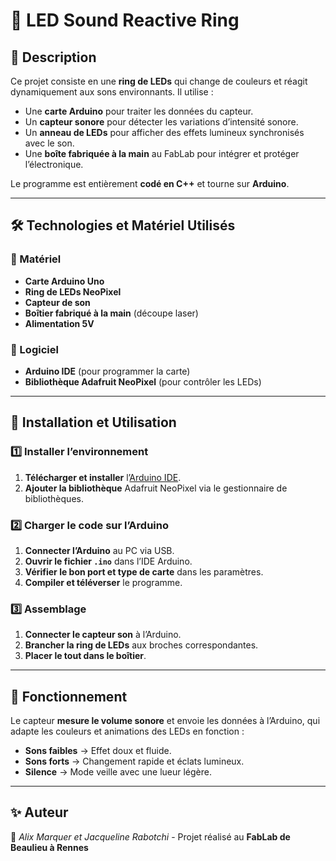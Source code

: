 # 🎵 LED Sound Reactive Ring  

## 📌 Description  
Ce projet consiste en une **ring de LEDs** qui change de couleurs et réagit dynamiquement aux sons environnants. Il utilise :  
- Une **carte Arduino** pour traiter les données du capteur.  
- Un **capteur sonore** pour détecter les variations d’intensité sonore.  
- Un **anneau de LEDs** pour afficher des effets lumineux synchronisés avec le son.  
- Une **boîte fabriquée à la main** au FabLab pour intégrer et protéger l’électronique.  

Le programme est entièrement **codé en C++** et tourne sur **Arduino**.  

---

## 🛠 Technologies et Matériel Utilisés  
### 🔹 Matériel  
- **Carte Arduino Uno**  
- **Ring de LEDs NeoPixel**  
- **Capteur de son**  
- **Boîtier fabriqué à la main** (découpe laser)  
- **Alimentation 5V**  

### 🔹 Logiciel  
- **Arduino IDE** (pour programmer la carte)  
- **Bibliothèque Adafruit NeoPixel** (pour contrôler les LEDs)  

---

## 🔧 Installation et Utilisation  
### 1️⃣ Installer l’environnement  
1. **Télécharger et installer** l’[Arduino IDE](https://www.arduino.cc/en/software).  
2. **Ajouter la bibliothèque** Adafruit NeoPixel via le gestionnaire de bibliothèques.  

### 2️⃣ Charger le code sur l’Arduino  
1. **Connecter l’Arduino** au PC via USB.  
2. **Ouvrir le fichier `.ino`** dans l’IDE Arduino.  
3. **Vérifier le bon port et type de carte** dans les paramètres.  
4. **Compiler et téléverser** le programme.  

### 3️⃣ Assemblage  
1. **Connecter le capteur son** à l’Arduino.  
2. **Brancher la ring de LEDs** aux broches correspondantes.  
3. **Placer le tout dans le boîtier**.  

---

## 🚀 Fonctionnement  
Le capteur **mesure le volume sonore** et envoie les données à l’Arduino, qui adapte les couleurs et animations des LEDs en fonction :  
- **Sons faibles** → Effet doux et fluide.  
- **Sons forts** → Changement rapide et éclats lumineux.  
- **Silence** → Mode veille avec une lueur légère.  

---

## ✨ Auteur  
🚀 *Alix Marquer et Jacqueline Rabotchi* - Projet réalisé au **FabLab de Beaulieu à Rennes**  
